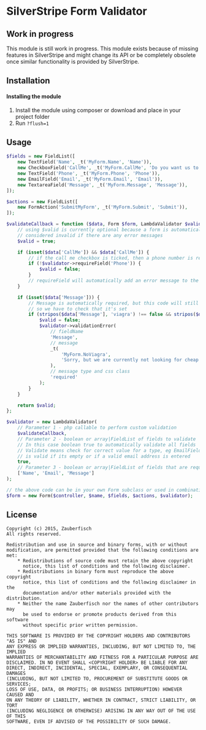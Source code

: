 # SilverStripe Form Validator

## Work in progress

This module is still work in progress.
This module exists because of missing features in SilverStripe and might 
change its API or be completely obsolete once similar functionality is 
provided by SilverStripe.

## Installation

#### Installing the module

1. Install the module using composer or download and place in your project folder
2. Run `?flush=1`

## Usage

```php
$fields = new FieldList([
	new TextField('Name', _t('MyForm.Name', 'Name')),
	new CheckboxField('CallMe', _t('MyForm.CallMe', 'Do you want us to call you on your phone number?')),
	new TextField('Phone', _t('MyForm.Phone', 'Phone')),
	new EmailField('Email', _t('MyForm.Email', 'Email')),
	new TextareaField('Message', _t('MyForm.Message', 'Message')),
]);

$actions = new FieldList([
	new FormAction('SubmitMyForm', _t('MyForm.Submit', 'Submit')),
]);

$validateCallback = function ($data, Form $form, LambdaValidator $validator) {
	// using $valid is currently optional because a form is automatically 
	// considered invalid if there are any error messages 
	$valid = true;

	if (isset($data['CallMe']) && $data['CallMe']) {
		// if the call me checkbox is ticked, then a phone number is required
		if (!$validator->requireField('Phone')) {
			$valid = false;
		}
		// requireField will automatically add an error message to the form and set it as invalid
	}

	if (isset($data['Message'])) {
		// Message is automatically required, but this code will still run even if its not set
		// so we have to check that it's set
		if (stripos($data['Message'], 'viagra') !== false && stripos($data['Message'], 'cheap')) {
			$valid = false;
			$validator->validationError(
				// fieldName
				'Message', 
				// message
				_t(
					'MyForm.NoViagra',
					'Sorry, but we are currently not looking for cheap Viagra'
				),
				// message type and css class
				'required' 
			);
		}
	}

	return $valid;
};

$validator = new LambdaValidator(
	// Parameter 1 - php callable to perform custom validation
	$validateCallback, 
	// Parameter 2 - boolean or array|FieldList of fields to validate
	// In this case boolean true to automatically validate all fields
	// Validate means check for correct value for a type, eg EmailField 
	// is valid if its empty or if a valid email address is entered
	true,  
	// Parameter 3 - boolean or array|FieldList of fields that are required (field can not be empty)
	['Name', 'Email', 'Message']
);

// the above code can be in your own Form subclass or used in combination with the line below
$form = new Form($controller, $name, $fields, $actions, $validator);
```

## License

	Copyright (c) 2015, Zauberfisch
	All rights reserved.

	Redistribution and use in source and binary forms, with or without
	modification, are permitted provided that the following conditions are met:
		* Redistributions of source code must retain the above copyright
		  notice, this list of conditions and the following disclaimer.
		* Redistributions in binary form must reproduce the above copyright
		  notice, this list of conditions and the following disclaimer in the
		  documentation and/or other materials provided with the distribution.
		* Neither the name Zauberfisch nor the names of other contributors may 
		  be used to endorse or promote products derived from this software 
		  without specific prior written permission.

	THIS SOFTWARE IS PROVIDED BY THE COPYRIGHT HOLDERS AND CONTRIBUTORS "AS IS" AND
	ANY EXPRESS OR IMPLIED WARRANTIES, INCLUDING, BUT NOT LIMITED TO, THE IMPLIED
	WARRANTIES OF MERCHANTABILITY AND FITNESS FOR A PARTICULAR PURPOSE ARE
	DISCLAIMED. IN NO EVENT SHALL <COPYRIGHT HOLDER> BE LIABLE FOR ANY
	DIRECT, INDIRECT, INCIDENTAL, SPECIAL, EXEMPLARY, OR CONSEQUENTIAL DAMAGES
	(INCLUDING, BUT NOT LIMITED TO, PROCUREMENT OF SUBSTITUTE GOODS OR SERVICES;
	LOSS OF USE, DATA, OR PROFITS; OR BUSINESS INTERRUPTION) HOWEVER CAUSED AND
	ON ANY THEORY OF LIABILITY, WHETHER IN CONTRACT, STRICT LIABILITY, OR TORT
	(INCLUDING NEGLIGENCE OR OTHERWISE) ARISING IN ANY WAY OUT OF THE USE OF THIS
	SOFTWARE, EVEN IF ADVISED OF THE POSSIBILITY OF SUCH DAMAGE.
